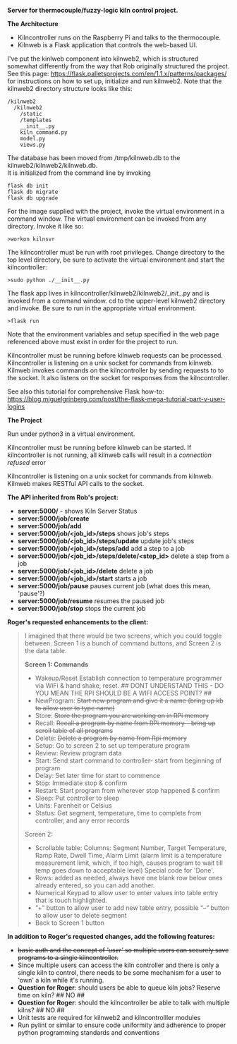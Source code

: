 **Server for thermocouple/fuzzy-logic kiln control project.**

**The Architecture**
* Kilncontroller runs on the Raspberry Pi and talks to the thermocouple.
* Kilnweb is a Flask application that controls the web-based UI.

I've put the kinlweb component into kilnweb2, which is structured somewhat differently from the way that 
Rob originally structured the project.
See this page: https://flask.palletsprojects.com/en/1.1.x/patterns/packages/ for instructions on how to 
set up, initialize and run kilnweb2.  Note that the kilnweb2 directory structure looks like this:


~~~
/kilnweb2
  /kilnweb2
    /static
    /templates
    __init__.py
    kiln_command.py
    model.py
    views.py
~~~    

The database has been moved from /tmp/kilnweb.db to the kilnweb2/kilnweb2/kilnweb.db.  
It is initialized from the command line by invoking 
~~~
flask db init
flask db migrate
flask db upgrade
~~~

For the image supplied with the project, invoke the virtual environment in a command window. The virtual environment can be invoked from any directory. Invoke it like so:

~~~
>workon kilnsvr
~~~ 

The kilncontroller must be run with root privileges. Change directory to the top level directory, be sure to activate the virtual environment and start the kilncontroller:

~~~
>sudo python ./__init__.py
~~~

The flask app lives in kilncontroller/kilnweb2/kilnweb2/\__init__.py and is invoked from a command window.  cd to the upper-level
kilnweb2 directory and invoke. Be sure to run in the appropriate virtual environment.

~~~
>flask run
~~~
Note that the environment variables and setup specified in the web page referenced above must exist in order for the project to run.

Kilncontroller must be running before kilnweb requests can be processed.  Kilncontroller is listening
on a unix socket for commands from kilnweb.  Kilnweb invokes commands on the kilncontroller by sending
requests to to the socket. It also listens on the socket for responses from the kilncontroller.

See also this tutorial for comprehensive Flask how-to:
https://blog.miguelgrinberg.com/post/the-flask-mega-tutorial-part-v-user-logins

**The Project**

Run under python3 in a virtual environment.

Kilncontroller must be running before kilnweb can be started. If kilncontroller is not running,
all kilnweb calls will result in a *connection refused* error

Kilncontroller is listening on a unix socket for commands from kilnweb.  Kilnweb makes RESTful API calls to the socket.

**The API inherited from Rob's project:**
* **server:5000/** - shows Kiln Server Status
* **server:5000/job/create**
* **server:5000/job/add** 
* **server:5000/job/<job_id>/steps** shows job's steps
* **server:5000/job/<job_id>/steps/update** update job's steps
* **server:5000/job/<job_id>/steps/add** add a step to a job
* **server:5000/job/<job_id>/steps/delete/<step_id>** delete a step from a job
* **server:5000/job/<job_id>/delete** delete a job
* **server:5000/job/<job_id>/start** starts a job
* **server:5000/job/pause** pauses current job (what does this mean, 'pause'?)
* **server:5000/job/resume** resumes the paused job
* **server:5000/job/stop** stops the current job

**Roger's requested enhancements to the client:**

>I imagined that there would be two screens, which you could toggle between.  Screen 1 is a bunch of command buttons, and Screen 2 is the data table.
>
>**Screen 1:   Commands**
>* Wakeup/Reset  Establish connection to temperature programmer via WiFi & hand shake, reset. ## DONT UNDERSTAND THIS - DO YOU MEAN THE RPI SHOULD BE A WIFI ACCESS POINT? ##
>* NewProgram:  ~~Start new program and give it a name (bring up kb to allow user to type name)~~
>* Store:  ~~Store the program you are working on in RPi memory~~
>* Recall:  ~~Recall a program by name from RPi memory – bring up scroll table of all programs~~
>* Delete:  ~~Delete a program by name from Rpi memory~~
>* Setup:  Go to screen 2 to set up temperature program
>* Review:   Review program data
>* Start:  Send start command to controller- start from beginning of program
>* Delay:  Set later time for start to commence
>* Stop:  Immediate stop & confirm
>* Restart:  Start program from wherever stop happened & confirm
>* Sleep:  Put controller to sleep
>* Units:  Farenheit or Celsius
>* Status:  Get segment, temperature, time to complete from controller, and any error records
>
>Screen 2:
>* Scrollable table:  Columns:  Segment Number, Target Temperature, Ramp Rate, Dwell Time, Alarm Limit  (alarm limit is a temperature measurement limit, which, if too high, causes program to wait till temp goes down to acceptable level)  Special code for 'Done'.
>* Rows:  added as needed, always have one blank row below ones already entered, so you can add another.
>* Numerical Keypad to allow user to enter values into table entry that is touch highlighted.
>* ”+” button to allow user to add new table entry, possible “–“  button to allow user to delete segment
>* Back to Screen 1 button

**In addition to Roger's requested changes, add the following features:**
* ~~basic auth and the concept of _'user'_ so multiple users can securely save programs to a single 
kilncontroller.~~ 
* Since multiple users can access the kiln controller and there is only a single kiln to control, 
there needs to be some mechanism for a user to 'own' a kiln while it's running. 
* **Question for Roger**: should users be able to queue kiln jobs?  Reserve time on kiln? ## NO ## 
* **Question for Roger**: should the kilncontroller be able to talk with multiple kilns? ## NO ##
* Unit tests are required for kilnweb2 and kilncontrolller modules
* Run pylint or similar to ensure code uniformity and adherence to proper python programming standards and conventions

